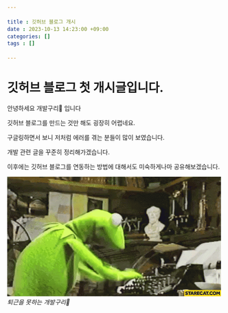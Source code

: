 ```yaml
---

title : 깃허브 블로그 개시
date : 2023-10-13 14:23:00 +09:00
categories: []
tags : []

---
```


# 깃허브 블로그 첫 개시글입니다.

안녕하세요 개발구리🐸 입니다

깃허브 블로그를 만드는 것만 해도 굉장히 어렵네요.

구글링하면서 보니 저처럼 에러를 겪는 분들이 많이 보였습니다.

개발 관련 글을 꾸준히 정리해가겠습니다.

이후에는 깃허브 블로그를 연동하는 방법에 대해서도 미숙하게나마 공유해보겠습니다.

![img-description](/assets/img/kermit/kermit-typing.gif)
_퇴근을 못하는 개발구리🐸_

